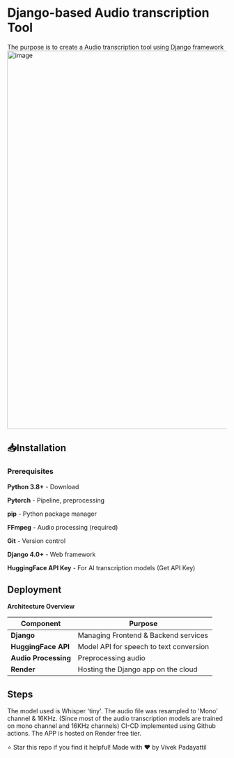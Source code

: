 # Django-based Audio transcription Tool
The purpose is to create a Audio transcription tool using Django framework
<img width="1903" height="867" alt="image" src="https://github.com/user-attachments/assets/5e201cc1-a4a7-4ab2-924e-ae9014ac801e" />

## 📥Installation
### Prerequisites
**Python 3.8+** - Download

**Pytorch** - Pipeline, preprocessing

**pip** - Python package manager

**FFmpeg** - Audio processing (required)

**Git** - Version control

**Django 4.0+** - Web framework

**HuggingFace API Key** - For AI transcription models (Get API Key)

## Deployment
**Architecture Overview**

| Component | Purpose |
|-----------|---------|
| **Django** | Managing Frontend & Backend services |
| **HuggingFace API** | Model API for speech to text conversion |
| **Audio Processing** | Preprocessing audio |
| **Render** | Hosting the Django app on the cloud |


## Steps
The model used is Whisper 'tiny'.
The audio file was resampled to 'Mono' channel & 16KHz. (Since most of the audio transcription models are trained on mono channel and 16KHz channels)
CI-CD implemented using Github actions.
The APP is hosted on Render free tier.


⭐ Star this repo if you find it helpful!
Made with ❤️ by Vivek Padayattil
